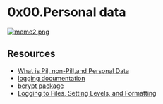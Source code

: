 # 0x00.Personal data

[![meme2.png](https://i.postimg.cc/wxX1fFt3/meme2.png)](https://postimg.cc/PNqfNWQk)

## Resources
+ [What is Pil, non-Pill,and Personal Data](https://intranet.alxswe.com/rltoken/jf71oYqiETchcVhPzQVnyg)
+ [logging documentation](https://intranet.alxswe.com/rltoken/W2JiHD6cbJY1scJORyLqnw)
+ [bcrypt package](https://intranet.alxswe.com/rltoken/41oaQXfzwnF1i-wT8W0vHw)
+ [Logging to Files, Setting Levels, and Formatting](https://intranet.alxswe.com/rltoken/XCpI9uvguxlTCsAeRCW6SA)
